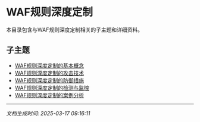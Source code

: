 # WAF规则深度定制

本目录包含与WAF规则深度定制相关的子主题和详细资料。

## 子主题

- [WAF规则深度定制的基本概念](waf-custom-rules/basic-concepts.md)
- [WAF规则深度定制的攻击技术](waf-custom-rules/attack-techniques.md)
- [WAF规则深度定制的防御措施](waf-custom-rules/defense-measures.md)
- [WAF规则深度定制的检测与监控](waf-custom-rules/detection-monitoring.md)
- [WAF规则深度定制的案例分析](waf-custom-rules/case-studies.md)

---

*文档生成时间: 2025-03-17 09:16:11*
